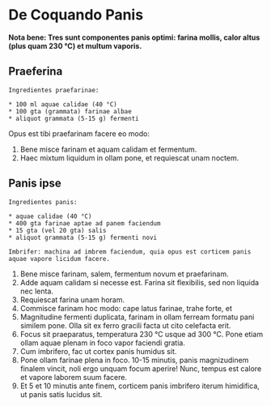# De Coquando Panis

**Nota bene: Tres sunt componentes panis optimi: farina mollis, calor altus (plus quam 230 °C) et multum vaporis.**

## Praeferina

```
Ingredientes praefarinae:

* 100 ml aquae calidae (40 °C)
* 100 gta (grammata) farinae albae
* aliquot grammata (5-15 g) fermenti
```

Opus est tibi praefarinam facere eo modo:
1. Bene misce farinam et aquam calidam et fermentum.
2. Haec mixtum liquidum in ollam pone, et requiescat unam noctem.

## Panis ipse

```
Ingredientes panis:

* aquae calidae (40 °C)
* 400 gta farinae aptae ad panem faciendum
* 15 gta (vel 20 gta) salis
* aliquot grammata (5-15 g) fermenti novi

Imbrifer: machina ad imbrem faciendum, quia opus est corticem panis aquae vapore licidum facere.
```

1. Bene misce farinam, salem, fermentum novum et praefarinam.
2. Adde aquam calidam si necesse est. Farina sit flexibilis, sed non liquida nec lenta.
3. Requiescat farina unam horam.
4. Commisce farinam hoc modo: cape latus farinae, trahe forte, et 
5. Magnitudine fermenti duplicata, farinam in ollam ferream formatu pani similem pone. Olla sit ex ferro gracili facta ut cito celefacta erit.
6. Focus sit praeparatus, temperatura 230 °C usque ad 300 °C. Pone etiam ollam aquae plenam in foco vapor faciendi gratia.
7. Cum imbrifero, fac ut cortex panis humidus sit.
8. Pone ollam farinae plena in foco. 10-15 minutis, panis magnizudinem finalem vincit, noli ergo unquam focum aperire! Nunc, tempus est calore et vapore laborem suum facere.
9. Et 5 et 10 minutis ante finem, corticem panis imbrifero iterum himidifica, ut panis satis lucidus sit.
